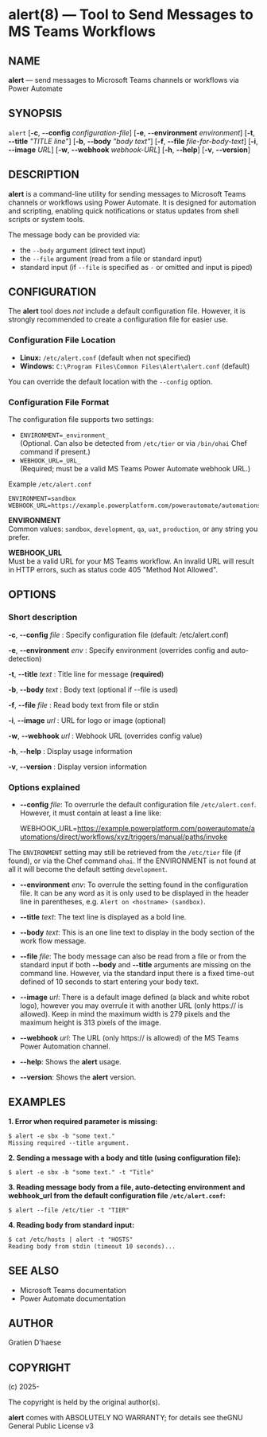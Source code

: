# alert(8) — Tool to Send Messages to MS Teams Workflows

## NAME

**alert** — send messages to Microsoft Teams channels or workflows via Power Automate

## SYNOPSIS

`alert` [**-c**, **--config** _configuration-file_] [**-e**, **--environment** _environment_] [**-t**, **--title** _"TITLE line"_] [**-b**, **--body** _"body text"_] [**-f**, **--file** _file-for-body-text_] [**-i**, **--image** _URL_] [**-w**, **--webhook** _webhook-URL_] [**-h**, **--help**] [**-v**, **--version**]

## DESCRIPTION

**alert** is a command-line utility for sending messages to Microsoft Teams channels or workflows using Power Automate. It is designed for automation and scripting, enabling quick notifications or status updates from shell scripts or system tools.

The message body can be provided via:

- the `--body` argument (direct text input)
- the `--file` argument (read from a file or standard input)
- standard input (if `--file` is specified as `-` or omitted and input is piped)

## CONFIGURATION

The **alert** tool does *not* include a default configuration file. However, it is strongly recommended to create a configuration file for easier use.

### Configuration File Location

- **Linux:** `/etc/alert.conf` (default when not specified)
- **Windows:** `C:\Program Files\Common Files\Alert\alert.conf` (default)

You can override the default location with the `--config` option.

### Configuration File Format

The configuration file supports two settings:

- `ENVIRONMENT=_environment_`  
  (Optional. Can also be detected from `/etc/tier` or via `/bin/ohai` Chef command if present.)
- `WEBHOOK_URL=_URL_`  
  (Required; must be a valid MS Teams Power Automate webhook URL.)

Example `/etc/alert.conf`

    ENVIRONMENT=sandbox
    WEBHOOK_URL=https://example.powerplatform.com/powerautomate/automations/direct/workflows/xyz/triggers/manual/paths/invoke

**ENVIRONMENT**  
Common values: `sandbox`, `development`, `qa`, `uat`, `production`, or any string you prefer.

**WEBHOOK_URL**  
Must be a valid URL for your MS Teams workflow. An invalid URL will result in HTTP errors, such as status code 405 "Method Not Allowed".

## OPTIONS

### Short description

**-c**, **--config** *file*
:   Specify configuration file (default: /etc/alert.conf)

**-e**, **--environment** *env*
:   Specify environment (overrides config and auto-detection)

**-t**, **--title** *text*
:   Title line for message (**required**)

**-b**, **--body** *text*
:   Body text (optional if --file is used)

**-f**, **--file** *file*
:   Read body text from file or stdin

**-i**, **--image** *url*
:   URL for logo or image (optional)

**-w**, **--webhook** *url*
:  Webhook URL (overrides config value)

**-h**, **--help**
:  Display usage information

**-v**, **--version**
:  Display version information


### Options explained

* **--config** *file*:
To overrurle the default configuration file `/etc/alert.conf`. However, it must contain at least a line like:

    WEBHOOK_URL=https://example.powerplatform.com/powerautomate/automations/direct/workflows/xyz/triggers/manual/paths/invoke

The `ENVIRONMENT` setting may still be retrieved from the `/etc/tier` file (if found), or via the Chef command `ohai`. If the
ENVIRONMENT is not found at all it will become the default setting `development`.

* **--environment** *env*:
To overrule the setting found in the configuration file. It can be any word as it is only used to be displayed in the header line in parentheses, e.g. `Alert on <hostname> (sandbox)`.

* **--title** *text*:
The text line is displayed as a bold line.

* **--body** *text*:
This is an one line text to display in the body section of the work flow message.

* **--file** *file*:
The body message can also be read from a file or from the standard input if both **--body** and **--title** arguments are missing on the command line. However, via the standard input there is a fixed time-out defined of 10 seconds to start entering your body text.

* **--image** *url*:
There is a default image defined (a black and white robot logo), however you may overrule it with another URL (only https:// is allowed). Keep in mind the maximum width is 279 pixels and the maximum height is 313 pixels of the image.

* **--webhook** *url*:
The URL (only https:// is allowed) of the MS Teams Power Automation channel.

* **--help**:
Shows the **alert** usage.

* **--version**:
Shows the **alert** version.
 
## EXAMPLES

**1. Error when required parameter is missing:**


    $ alert -e sbx -b "some text."
    Missing required --title argument.


**2. Sending a message with a body and title (using configuration file):**

    $ alert -e sbx -b "some text." -t "Title"

**3. Reading message body from a file, auto-detecting environment and webhook_url from the default configuration file `/etc/alert.conf`:**

    $ alert --file /etc/tier -t "TIER"

**4. Reading body from standard input:**

    $ cat /etc/hosts | alert -t "HOSTS"
    Reading body from stdin (timeout 10 seconds)...

## SEE ALSO

- Microsoft Teams documentation
- Power Automate documentation

## AUTHOR

Gratien D'haese

## COPYRIGHT

(c) 2025-

The copyright is held by the original author(s).

**alert** comes with ABSOLUTELY NO WARRANTY; for details see theGNU General Public License v3
